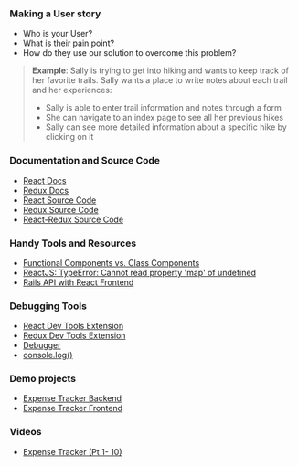 ### Making a User story

- Who is your User?
- What is their pain point?
- How do they use our solution to overcome this problem?

> **Example**: Sally is trying to get into hiking and wants to keep track of her favorite trails. Sally wants a place to write notes about each trail and her experiences:
>
> - Sally is able to enter trail information and notes through a form
> - She can navigate to an index page to see all her previous hikes
> - Sally can see more detailed information about a specific hike by clicking on it

### Documentation and Source Code

- [React Docs](https://reactjs.org/)
- [Redux Docs](https://redux.js.org/)
- [React Source Code](https://github.com/facebook/react/tree/master/packages/react/src)
- [Redux Source Code](https://github.com/reduxjs/redux/tree/master/src)
- [React-Redux Source Code](https://github.com/reduxjs/react-redux/tree/master/src/connect)

### Handy Tools and Resources

- [Functional Components vs. Class Components](https://overreacted.io/how-are-function-components-different-from-classes/)
- [ReactJS: TypeError: Cannot read property 'map' of undefined](https://stackoverflow.com/questions/50845894/reactjs-typeerror-cannot-read-property-map-of-undefined)
- [Rails API with React Frontend](https://www.fullstackreact.com/articles/how-to-get-create-react-app-to-work-with-your-rails-api/)

### Debugging Tools

- [React Dev Tools Extension](https://chrome.google.com/webstore/detail/react-developer-tools/fmkadmapgofadopljbjfkapdkoienihi)
- [Redux Dev Tools Extension](https://chrome.google.com/webstore/detail/redux-devtools/lmhkpmbekcpmknklioeibfkpmmfibljd)
- [Debugger](https://developer.mozilla.org/en-US/docs/Web/JavaScript/Reference/Statements/debugger)
- [console.log()](https://developer.mozilla.org/en-US/docs/Web/API/Console/log)

### Demo projects

- [Expense Tracker Backend](https://github.com/Awilmerding1/expenses-backend)
- [Expense Tracker Frontend](https://github.com/Awilmerding1/expenses-frontend)

### Videos

- [Expense Tracker (Pt 1- 10)](https://instruction.learn.co/student/video_lectures#/?query=expense)